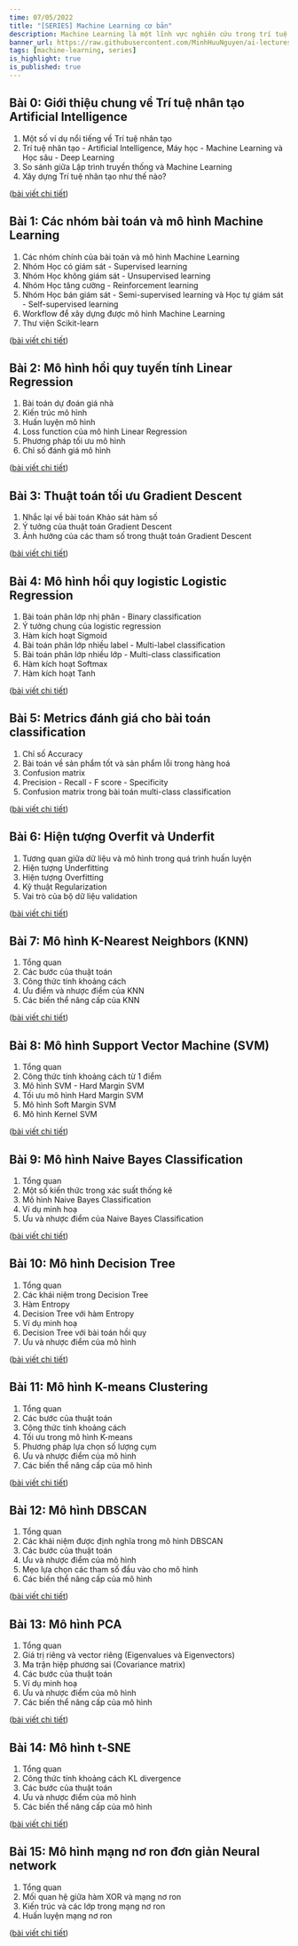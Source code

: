 ```yaml
---
time: 07/05/2022
title: "[SERIES] Machine Learning cơ bản"
description: Machine Learning là một lĩnh vực nghiên cứu trong trí tuệ nhân tạo, mà mục tiêu là phát triển các kỹ thuật giúp máy tính học từ dữ liệu. Bài viết này sẽ tổng hợp danh sách một số kiến thức cơ bản nhất về Machine Learning như các thuật toán ML cơ bản, cách chia dữ liệu, cách đánh giá mô hình, cách tinh chỉnh mô hình ...
banner_url: https://raw.githubusercontent.com/MinhHuuNguyen/ai-lectures/refs/heads/master/3_machine_learning/images/0-ai-introduction/ai_vs_ml_vs_dl.png
tags: [machine-learning, series]
is_highlight: true
is_published: true
---
```


## Bài 0: Giới thiệu chung về Trí tuệ nhân tạo Artificial Intelligence

1. Một số ví dụ nổi tiếng về Trí tuệ nhân tạo
2. Trí tuệ nhân tạo - Artificial Intelligence, Máy học - Machine Learning và Học sâu - Deep Learning
3. So sánh giữa Lập trình truyền thống và Machine Learning
4. Xây dựng Trí tuệ nhân tạo như thế nào?

([bài viết chi tiết](/blog/gioi-thieu-chung-ve-tri-tue-nhan-tao-artificial-intelligence))

## Bài 1: Các nhóm bài toán và mô hình Machine Learning

1. Các nhóm chính của bài toán và mô hình Machine Learning
2. Nhóm Học có giám sát - Supervised learning
3. Nhóm Học không giám sát - Unsupervised learning
4. Nhóm Học tăng cường - Reinforcement learning
5. Nhóm Học bán giám sát - Semi-supervised learning và Học tự giám sát - Self-supervised learning
6. Workflow để xây dựng được mô hình Machine Learning
7. Thư viện Scikit-learn

([bài viết chi tiết](/blog/cac-nhom-bai-toan-va-mo-hinh-machine-learning))

## Bài 2: Mô hình hồi quy tuyến tính Linear Regression

1. Bài toán dự đoán giá nhà
2. Kiến trúc mô hình
3. Huấn luyện mô hình
4. Loss function của mô hình Linear Regression
5. Phương pháp tối ưu mô hình
6. Chỉ số đánh giá mô hình

([bài viết chi tiết](/blog/mo-hinh-hoi-quy-tuyen-tinh-linear-regression))

## Bài 3: Thuật toán tối ưu Gradient Descent

1. Nhắc lại về bài toán Khảo sát hàm số
2. Ý tưởng của thuật toán Gradient Descent
3. Ảnh hưởng của các tham số trong thuật toán Gradient Descent

([bài viết chi tiết](/blog/thuat-toan-toi-uu-gradient-descent))

## Bài 4: Mô hình hồi quy logistic Logistic Regression

1. Bài toán phân lớp nhị phân - Binary classification
2. Ý tưởng chung của logistic regression
3. Hàm kích hoạt Sigmoid
4. Bài toán phân lớp nhiều label - Multi-label classification
5. Bài toán phân lớp nhiều lớp - Multi-class classification
6. Hàm kích hoạt Softmax
7. Hàm kích hoạt Tanh

([bài viết chi tiết](/blog/mo-hinh-hoi-quy-logistic-logistic-regression))

## Bài 5: Metrics đánh giá cho bài toán classification

1. Chỉ số Accuracy
2. Bài toán về sản phẩm tốt và sản phẩm lỗi trong hàng hoá
3. Confusion matrix
4. Precision - Recall - F score - Specificity
5. Confusion matrix trong bài toán multi-class classification

([bài viết chi tiết](/blog/metrics-danh-gia-cho-bai-toan-classification))

## Bài 6: Hiện tượng Overfit và Underfit

1. Tương quan giữa dữ liệu và mô hình trong quá trình huấn luyện
2. Hiện tượng Underfitting
3. Hiện tượng Overfitting
4. Kỹ thuật Regularization
5. Vai trò của bộ dữ liệu validation

([bài viết chi tiết](/blog/hien-tuong-overfit-va-underfit))

## Bài 7: Mô hình K-Nearest Neighbors (KNN)

1. Tổng quan
2. Các bước của thuật toán
3. Công thức tính khoảng cách
4. Ưu điểm và nhược điểm của KNN
5. Các biến thể nâng cấp của KNN

([bài viết chi tiết](/blog/mo-hinh-k-nearest-neighbors-knn))

## Bài 8: Mô hình Support Vector Machine (SVM)

1. Tổng quan
2. Công thức tính khoảng cách từ 1 điểm
3. Mô hình SVM - Hard Margin SVM
4. Tối ưu mô hình Hard Margin SVM
5. Mô hình Soft Margin SVM
6. Mô hình Kernel SVM

([bài viết chi tiết](/blog/mo-hinh-support-vector-machine-svm))

## Bài 9: Mô hình Naive Bayes Classification

1. Tổng quan
2. Một số kiến thức trong xác suất thống kê
3. Mô hình Naive Bayes Classification
4. Ví dụ minh hoạ
5. Ưu và nhược điểm của Naive Bayes Classification

([bài viết chi tiết](/blog/mo-hinh-naive-bayes-classification))

## Bài 10: Mô hình Decision Tree

1. Tổng quan
2. Các khái niệm trong Decision Tree
3. Hàm Entropy
4. Decision Tree với hàm Entropy
5. Ví dụ minh hoạ
6. Decision Tree với bài toán hồi quy
7. Ưu và nhược điểm của mô hình

([bài viết chi tiết](/blog/mo-hinh-decision-tree))

## Bài 11: Mô hình K-means Clustering

1. Tổng quan
2. Các bước của thuật toán
3. Công thức tính khoảng cách
4. Tối ưu trong mô hình K-means
5. Phương pháp lựa chọn số lượng cụm
6. Ưu và nhược điểm của mô hình
7. Các biến thể nâng cấp của mô hình

([bài viết chi tiết](/blog/mo-hinh-k-means-clustering))

## Bài 12: Mô hình DBSCAN

1. Tổng quan
2. Các khái niệm được định nghĩa trong mô hình DBSCAN
3. Các bước của thuật toán
4. Ưu và nhược điểm của mô hình
5. Mẹo lựa chọn các tham số đầu vào cho mô hình
6. Các biến thể nâng cấp của mô hình

([bài viết chi tiết](/blog/mo-hinh-dbscan))

## Bài 13: Mô hình PCA

1. Tổng quan
2. Giá trị riêng và vector riêng (Eigenvalues và Eigenvectors)
3. Ma trận hiệp phương sai (Covariance matrix)
4. Các bước của thuật toán
5. Ví dụ minh hoạ
6. Ưu và nhược điểm của mô hình
7. Các biến thể nâng cấp của mô hình

([bài viết chi tiết](/blog/mo-hinh-pca))

## Bài 14: Mô hình t-SNE

1. Tổng quan
2. Công thức tính khoảng cách KL divergence
3. Các bước của thuật toán
4. Ưu và nhược điểm của mô hình
5. Các biến thể nâng cấp của mô hình

([bài viết chi tiết](/blog/mo-hinh-tsne))

## Bài 15: Mô hình mạng nơ ron đơn giản Neural network

1. Tổng quan
2. Mối quan hệ giữa hàm XOR và mạng nơ ron
3. Kiến trúc và các lớp trong mạng nơ ron
4. Huấn luyện mạng nơ ron

([bài viết chi tiết](/blog/mo-hinh-mang-no-ron-don-gian-neural-network))
